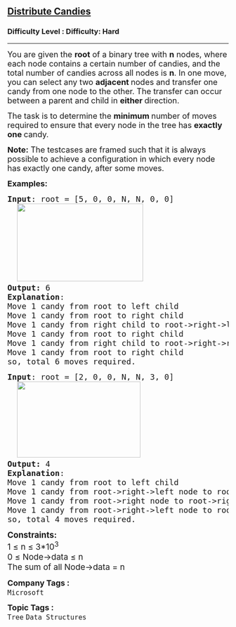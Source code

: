 <h2><a href="https://www.geeksforgeeks.org/problems/distribute-candies-in-a-binary-tree/1?_gl=1*15pgrov*_up*MQ..*_gs*MQ..&gclid=EAIaIQobChMI3Pr-taejjgMVKF0PAh2ogQAHEAAYASAAEgJbLPD_BwE">Distribute Candies</a></h2><h3>Difficulty Level : Difficulty: Hard</h3><hr><div class="problems_problem_content__Xm_eO"><p><span style="font-size: 18px;">You are given the <strong>root</strong> of a binary tree with <strong>n</strong> nodes, where each node contains a certain number of candies, and the total number of candies across all nodes is <strong>n</strong>. In one move, you can select any two <strong>adjacent </strong>nodes and transfer one candy from one node to the other. The transfer can occur between a parent and child in <strong>either </strong>direction.</span></p>
<p><span style="font-size: 18px;">The task is to determine the <strong>minimum </strong>number of moves required to ensure that every node in the tree has <strong>exactly</strong> <strong>one </strong>candy.</span></p>
<p><span style="font-size: 18px;"><strong>Note:</strong> The testcases are framed such that it is always possible to achieve a configuration in which every node has exactly one candy, after some moves.</span></p>
<p><span style="font-size: 18px;"><strong>Examples:</strong></span></p>
<pre><span style="font-size: 18px;"><strong>Input</strong>: root = [5, 0, 0, N, N, 0, 0]<br>  <img src="https://media.geeksforgeeks.org/img-practice/prod/addEditProblem/912840/Web/Other/blobid0_1759751405.jpg" width="287" height="177"><br><strong>Output: </strong>6</span><br><span style="font-size: 18px;"><strong style="font-size: 18px;">Explanation</strong><span style="font-size: 18px;">:<br>Move 1 candy from root to left child
Move 1 candy from root to right child
Move 1 candy from right child to root-&gt;right-&gt;left node
Move 1 candy from root to right child
Move 1 candy from right child to root-&gt;right-&gt;right node
Move 1 candy from root to right child<br></span></span><span style="font-size: 18px;"><span style="font-size: 18px;">so, total 6 moves required.</span></span></pre>
<pre><span style="font-size: 18px;"><strong>Input</strong>: root = [2, 0, 0, N, N, 3, 0]<br>  <img src="https://media.geeksforgeeks.org/img-practice/prod/addEditProblem/912840/Web/Other/blobid1_1759751720.jpg" width="281" height="173"><br><strong>Output: </strong>4</span><br><span style="font-size: 18px;"><strong style="font-size: 18px;">Explanation</strong><span style="font-size: 18px;">:<br>Move 1 candy from root to left child
Move 1 candy from root-&gt;right-&gt;left node to root-&gt;right node
Move 1 candy from root-&gt;right node to root-&gt;right-&gt;right node
Move 1 candy from root-&gt;right-&gt;left node to root-&gt;right node<br>so, total 4 moves required.</span></span></pre>
<div><span style="font-size: 14pt;"><strong>Constraints:<br></strong>1&nbsp;<span style="font-family: -apple-system, BlinkMacSystemFont, 'Segoe UI', Roboto, Oxygen, Ubuntu, Cantarell, 'Open Sans', 'Helvetica Neue', sans-serif;">≤</span><span style="font-family: -apple-system, BlinkMacSystemFont, 'Segoe UI', Roboto, Oxygen, Ubuntu, Cantarell, 'Open Sans', 'Helvetica Neue', sans-serif;">&nbsp;n&nbsp;</span><span style="font-family: -apple-system, BlinkMacSystemFont, 'Segoe UI', Roboto, Oxygen, Ubuntu, Cantarell, 'Open Sans', 'Helvetica Neue', sans-serif;">≤ 3*10<sup>3</sup></span><sup style="font-family: -apple-system, BlinkMacSystemFont, 'Segoe UI', Roboto, Oxygen, Ubuntu, Cantarell, 'Open Sans', 'Helvetica Neue', sans-serif;"><br></sup>0&nbsp;<span style="font-family: -apple-system, BlinkMacSystemFont, 'Segoe UI', Roboto, Oxygen, Ubuntu, Cantarell, 'Open Sans', 'Helvetica Neue', sans-serif;">≤ </span><span style="font-family: -apple-system, BlinkMacSystemFont, 'Segoe UI', Roboto, Oxygen, Ubuntu, Cantarell, 'Open Sans', 'Helvetica Neue', sans-serif;">Node-&gt;data</span><span style="font-family: -apple-system, BlinkMacSystemFont, 'Segoe UI', Roboto, Oxygen, Ubuntu, Cantarell, 'Open Sans', 'Helvetica Neue', sans-serif;">&nbsp;</span><span style="font-family: -apple-system, BlinkMacSystemFont, 'Segoe UI', Roboto, Oxygen, Ubuntu, Cantarell, 'Open Sans', 'Helvetica Neue', sans-serif;">≤</span><span style="font-family: -apple-system, BlinkMacSystemFont, 'Segoe UI', Roboto, Oxygen, Ubuntu, Cantarell, 'Open Sans', 'Helvetica Neue', sans-serif;">&nbsp;n<br></span>The sum of all Node-&gt;data = n</span></div></div><p><span style=font-size:18px><strong>Company Tags : </strong><br><code>Microsoft</code>&nbsp;<br><p><span style=font-size:18px><strong>Topic Tags : </strong><br><code>Tree</code>&nbsp;<code>Data Structures</code>&nbsp;